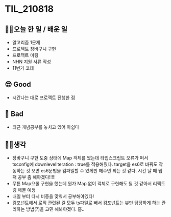 # TIL_210818

## 👩‍💻오늘 한 일 / 배운 일

- 알고리즘 1문제
- 프로젝트 장바구니 구현
- 프로젝트 미팅
- NHN 지원 서류 작성
- 11번가 코테

## 😎 Good

- 시간나는 대로 프로젝트 진행한 점

## 🤢 Bad

- 최근 개념공부를 놓치고 있어 아쉽다

## 🏃‍♀️생각

- 장바구니 구현 도중 상태에 Map 객체를 썼는데 타입스크립트 오류가 떠서 tsconfig에 downlevelIteration : true를 적용해줬다. target을 es6로 바꿔도 작동하는 것 보면 es6문법을 컴파일할 수 있게만 해주면 되는 것 같다. 시간 날 때 웹팩 공부 좀 해야겠다!!!!!
- 무튼 Map으롤 구현을 했는데 뭔가 Map 없이 객체로 구현해도 될 것 같아서 리팩토링 해볼 예정
- 내일 부터 다시 비중을 맞춰서 공부해야겠다!
- 컴포넌트에서 로직 관련된 걸 모두 ts파일로 빼서 컴포넌트는 뷰만 담당하게 하는 관리하는 방법(?)을 고민 해봐야겠다. 흠..
